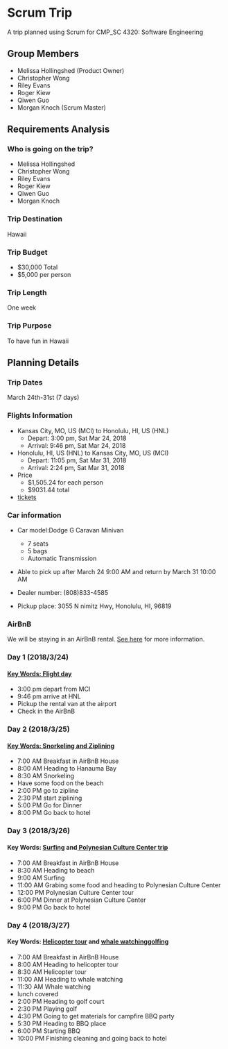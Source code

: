 # Scrum Trip

A trip planned using Scrum for CMP\_SC 4320: Software Engineering

## Group Members

* Melissa Hollingshed (Product Owner)
* Christopher Wong
* Riley Evans
* Roger Kiew
* Qiwen Guo
* Morgan Knoch (Scrum Master)

## Requirements Analysis

### Who is going on the trip?

* Melissa Hollingshed
* Christopher Wong
* Riley Evans
* Roger Kiew
* Qiwen Guo
* Morgan Knoch

### Trip Destination

Hawaii

### Trip Budget

* $30,000 Total
* $5,000 per person

### Trip Length

One week

### Trip Purpose

To have fun in Hawaii

## Planning Details

### Trip Dates
March 24th-31st (7 days)

### Flights Information
* Kansas City, MO, US (MCI) to Honolulu, HI, US (HNL)
  * Depart: 3:00 pm, Sat Mar 24, 2018
  * Arrival: 9:46 pm, Sat Mar 24, 2018
* Honolulu, HI, US (HNL) to Kansas City, MO, US (MCI)
  * Depart: 11:05 pm, Sat Mar 31, 2018
  * Arrival: 2:24 pm, Sat Mar 31, 2018
* Price
  * $1,505.24 for each person
  * $9031.44 total
* [tickets](tickets/flight.png)

### Car information
* Car model:Dodge G Caravan Minivan
 	*	7 seats
 	*	5 bags
 	*	Automatic Transmission

* Able to pick up after March 24 9:00 AM and return by March 31 10:00 AM

* Dealer number: (808)833-4585
* Pickup place: 3055 N nimitz Hwy, Honolulu, HI, 96819

### AirBnB

We will be staying in an AirBnB rental. [See here](AirBnB.md) for more
information.

### Day 1 (2018/3/24)
#### [Key Words: Flight day](tickets/flight.png)
* 3:00 pm depart from MCI
* 9:46 pm arrive at HNL
* Pickup the rental van at the airport
* Check in the AirBnB

### Day 2 (2018/3/25)
#### [Key Words: Snorkeling and Ziplining](tickets/snorkeling_and_zipline.png)
* 7:00 AM	Breakfast in AirBnB House
* 8:00 AM	Heading to Hanauma Bay
* 8:30 AM	Snorkeling
* Have some food on the beach
* 2:00 PM	go to zipline 
* 2:30 PM	start ziplining
* 5:00 PM	Go for Dinner
* 8:00 PM	Go back to hotel

### Day 3 (2018/3/26)
#### Key Words: [Surfing](tickets/surfing.jpg) and[ Polynesian Culture Center trip](tickets/Polynesian_Culture_Center.jpg)
* 7:00 AM	Breakfast in AirBnB House
* 8:30 AM	Heading to beach
* 9:00 AM	Surfing
* 11:00 AM	Grabing some food and heading to Polynesian Culture Center
* 12:00 PM	Polynesian Culture Center tour
* 6:00 PM	Dinner at Polynesian Culture Center
* 9:00 PM	Go back to hotel

### Day 4 (2018/3/27)
#### Key Words: [Helicopter tour](tickets/heli_tour.jpg) and [whale watching](tickets/whale_watching.jpg)[golfing](tickets/golfing.jpg)
* 7:00 AM	Breakfast in AirBnB House
* 8:00 AM	Heading to helicopter tour
* 8:30 AM	Helicopter tour
* 11:00 AM	Heading to whale watching
* 11:30 AM	Whale watching
* lunch covered
* 2:00 PM	Heading to golf court
* 2:30 PM	Playing golf
* 4:30 PM	Going to get materials for campfire BBQ party
* 5:30 PM	Heading to BBQ place
* 6:00 PM	Starting BBQ
* 10:00 PM	Finishing cleaning and going back to hotel



